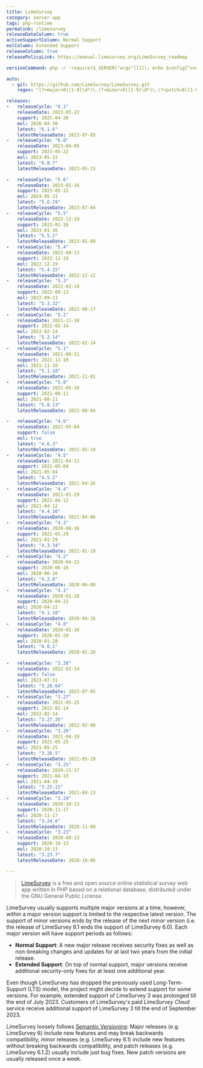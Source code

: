 ```yaml
---
title: LimeSurvey
category: server-app
tags: php-runtime
permalink: /limesurvey
releaseDateColumn: true
activeSupportColumn: Normal Support
eolColumn: Extended Support
releaseColumn: true
releasePolicyLink: https://manual.limesurvey.org/LimeSurvey_roadmap

versionCommand: php -r 'require($_SERVER["argv"][1]); echo $config["versionnumber"]."\n";' -- "$WEBROOT/application/config/version.php"

auto:
  - git: https://github.com/LimeSurvey/LimeSurvey.git
    regex: ^(?<major>0|[1-9]\d*)\.(?<minor>0|[1-9]\d*)\.(?<patch>0|[1-9]\d*)(?:\+(?<build>\d+))?$

releases:
-   releaseCycle: "6.1"
    releaseDate: 2023-05-22
    support: 2025-04-30
    eol: 2026-04-30
    latest: "6.1.6"
    latestReleaseDate: 2023-07-03
-   releaseCycle: "6.0"
    releaseDate: 2023-04-05
    support: 2023-05-22
    eol: 2023-05-22
    latest: "6.0.7"
    latestReleaseDate: 2023-05-15

-   releaseCycle: "5.6"
    releaseDate: 2023-01-16
    support: 2023-05-31
    eol: 2024-05-31
    latest: "5.6.29"
    latestReleaseDate: 2023-07-04
-   releaseCycle: "5.5"
    releaseDate: 2022-12-19
    support: 2023-01-16
    eol: 2023-01-16
    latest: "5.5.2"
    latestReleaseDate: 2023-01-09
-   releaseCycle: "5.4"
    releaseDate: 2022-09-13
    support: 2022-12-19
    eol: 2022-12-19
    latest: "5.4.15"
    latestReleaseDate: 2022-12-12
-   releaseCycle: "5.3"
    releaseDate: 2022-02-14
    support: 2022-09-13
    eol: 2022-09-13
    latest: "5.3.32"
    latestReleaseDate: 2022-08-17
-   releaseCycle: "5.2"
    releaseDate: 2021-11-10
    support: 2022-02-14
    eol: 2022-02-14
    latest: "5.2.14"
    latestReleaseDate: 2022-02-14
-   releaseCycle: "5.1"
    releaseDate: 2021-08-11
    support: 2021-11-10
    eol: 2021-11-10
    latest: "5.1.18"
    latestReleaseDate: 2021-11-01
-   releaseCycle: "5.0"
    releaseDate: 2021-05-26
    support: 2021-08-11
    eol: 2021-08-11
    latest: "5.0.13"
    latestReleaseDate: 2021-08-04

-   releaseCycle: "4.6"
    releaseDate: 2021-05-04
    support: false
    eol: true
    latest: "4.6.3"
    latestReleaseDate: 2021-05-18
-   releaseCycle: "4.5"
    releaseDate: 2021-04-12
    support: 2021-05-04
    eol: 2021-05-04
    latest: "4.5.2"
    latestReleaseDate: 2021-04-26
-   releaseCycle: "4.4"
    releaseDate: 2021-01-29
    support: 2021-04-12
    eol: 2021-04-12
    latest: "4.4.16"
    latestReleaseDate: 2021-04-06
-   releaseCycle: "4.3"
    releaseDate: 2020-06-16
    support: 2021-01-29
    eol: 2021-01-29
    latest: "4.3.34"
    latestReleaseDate: 2021-01-19
-   releaseCycle: "4.2"
    releaseDate: 2020-04-22
    support: 2020-06-16
    eol: 2020-06-16
    latest: "4.2.8"
    latestReleaseDate: 2020-06-08
-   releaseCycle: "4.1"
    releaseDate: 2020-01-28
    support: 2020-04-22
    eol: 2020-04-22
    latest: "4.1.18"
    latestReleaseDate: 2020-04-16
-   releaseCycle: "4.0"
    releaseDate: 2020-01-16
    support: 2020-01-28
    eol: 2020-01-28
    latest: "4.0.1"
    latestReleaseDate: 2020-01-20

-   releaseCycle: "3.28"
    releaseDate: 2022-02-14
    support: false
    eol: 2023-07-31
    latest: "3.28.64"
    latestReleaseDate: 2023-07-05
-   releaseCycle: "3.27"
    releaseDate: 2021-05-25
    support: 2022-02-14
    eol: 2022-02-14
    latest: "3.27.35"
    latestReleaseDate: 2022-02-08
-   releaseCycle: "3.26"
    releaseDate: 2021-04-19
    support: 2021-05-25
    eol: 2021-05-25
    latest: "3.26.5"
    latestReleaseDate: 2021-05-19
-   releaseCycle: "3.25"
    releaseDate: 2020-11-17
    support: 2021-04-19
    eol: 2021-04-19
    latest: "3.25.22"
    latestReleaseDate: 2021-04-13
-   releaseCycle: "3.24"
    releaseDate: 2020-10-13
    support: 2020-11-17
    eol: 2020-11-17
    latest: "3.24.6"
    latestReleaseDate: 2020-11-09
-   releaseCycle: "3.23"
    releaseDate: 2020-08-13
    support: 2020-10-13
    eol: 2020-10-13
    latest: "3.23.7"
    latestReleaseDate: 2020-10-06

---
```


> [LimeSurvey](https://www.limesurvey.org/) is a free and open source online statistical survey web app written in PHP based on a relational database, distributed under the GNU General Public License.

LimeSurvey usually supports multiple major versions at a time, however, within a major version support is limited to the respective latest version. The support of minor versions ends by the release of the next minor version (i.e. the release of LimeSurvey 6.1 ends the support of LimeSurvey 6.0). Each major version will have support periods as follows:

- **Normal Support**: A new major release receives security fixes as well as non-breaking changes and updates for at last two years from the initial release.
- **Extended Support**: On top of normal support, major versions receive additional security-only fixes for at least one additional year.

Even though LimeSurvey has dropped the previously used Long-Term-Support (LTS) model, the project might decide to extend support for some versions. For example, extended support of LimeSurvey 3 was prolonged till the end of July 2023. Customers of LimeSurvey's paid *LimeSurvey Cloud* service receive additional support of LimeSurvey 3 till the end of September 2023.

LimeSurvey loosely follows [Semantic Versioning](https://semver.org): Major releases (e.g. LimeSurvey 6) include new features and may break backwards compatibility, minor releases (e.g. LimeSurvey 6.1) include new features without breaking backwards compatibility, and patch releases (e.g. LimeSurvey 6.1.2) usually include just bug fixes. New patch versions are usually released once a week.
